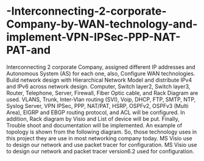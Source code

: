 # -Interconnecting-2-corporate-Company-by-WAN-technology-and-implement-VPN-IPSec-PPP-NAT-PAT-and
Interconnecting 2 corporate Company, assigned different IP addresses and Autonomous System (AS) for each one, also, Configure WAN technologies. Build network design with Hierarchical Network Model and distribute IPv4 and IPv6 across network design. Computer, Switch layer2, Switch layer3, Router, Telephone, Server, Firewall, Fiber Optic cable, and Rack Diagram are used. VLANS, Trunk, Inter-Vlan routing (SVI), Voip, DHCP, FTP, SMTP, NTP, Syslog Server, VPN IPSec, PPP, NAT/PAT, HSRP, OSPFv2, OSPFv3 (Multi Area), EIGRP and EBGP routing protocol, and ACL will be configured. In addition, Rack diagram by Visio and List of device will be put. Finally, Trouble shoot and documentation will be implemented. An example of topology is shown from the following diagram. So, those technology uses in this project they are use in most networking company today.  MS Visio use to design our network and use packet tracer for configuration. MS Visio use to design our network and packet tracer version6.2 used for configuration.
